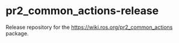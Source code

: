 pr2_common_actions-release
==========================

Release repository for the https://wiki.ros.org/pr2_common_actions package.

